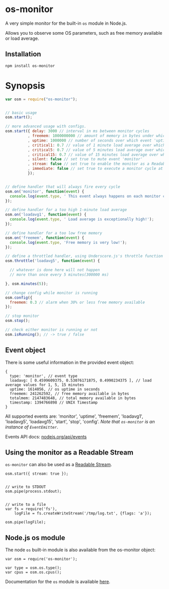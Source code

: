 # os-monitor

A very simple monitor for the built-in `os` module in Node.js.

Allows you to observe some OS parameters, such as free memory available or load average.


## Installation

    npm install os-monitor


# Synopsis

```javascript
var osm = require("os-monitor");


// basic usage
osm.start();

// more advanced usage with configs.
osm.start({ delay: 3000 // interval in ms between monitor cycles
          , freemem: 1000000000 // amount of memory in bytes under which event 'freemem' is triggered (can also be a percentage of total mem)
          , uptime: 1000000 // number of seconds over which event 'uptime' is triggered
          , critical1: 0.7 // value of 1 minute load average over which event 'loadavg1' is triggered
          , critical5: 0.7 // value of 5 minutes load average over which event 'loadavg5' is triggered
          , critical15: 0.7 // value of 15 minutes load average over which event 'loadavg15' is triggered
          , silent: false // set true to mute event 'monitor'
          , stream: false // set true to enable the monitor as a Readable Stream
          , immediate: false // set true to execute a monitor cycle at start()
          });


// define handler that will always fire every cycle
osm.on('monitor', function(event) {
  console.log(event.type, ' This event always happens on each monitor cycle!');
});

// define handler for a too high 1-minute load average
osm.on('loadavg1', function(event) {
  console.log(event.type, ' Load average is exceptionally high!');
});

// define handler for a too low free memory
osm.on('freemem', function(event) {
  console.log(event.type, 'Free memory is very low!');
});

// define a throttled handler, using Underscore.js's throttle function (http://underscorejs.org/#throttle)
osm.throttle('loadavg5', function(event) {

  // whatever is done here will not happen
  // more than once every 5 minutes(300000 ms)

}, osm.minutes(5));

// change config while monitor is running
osm.config({
  freemem: 0.3 // alarm when 30% or less free memory available
});

// stop monitor
osm.stop();

// check either monitor is running or not
osm.isRunning(); // -> true / false


```

## Event object

There is some useful information in the provided event object:

```
{
  type: 'monitor', // event type
  loadavg: [ 0.4599609375, 0.53076171875, 0.4990234375 ], // load average values for 1, 5, 15 minutes
  uptime: 1614056, // os uptime in seconds
  freemem: 241262592, // free memory available in bytes
  totalmem: 2147483648, // total memory available in bytes
  timestamp: 1394766898 // UNIX Timestamp
}
```
All supported events are: 'monitor', 'uptime', 'freemem', 'loadavg1', 'loadavg5', 'loadavg15', 'start', 'stop', 'config'.
<em>Note that `os-monitor` is an instance of `EventEmitter`</em>.

Events API docs: [nodejs.org/api/events](http://nodejs.org/api/events.html "Events")


## Using the monitor as a Readable Stream

`os-monitor` can also be used as a [Readable Stream](http://nodejs.org/api/stream.html#stream_class_stream_readable "Readable Stream").

```
osm.start({ stream: true });


// write to STDOUT
osm.pipe(process.stdout);


// write to a file
var fs = require('fs'),
    logFile = fs.createWriteStream('/tmp/log.txt', {flags: 'a'});

osm.pipe(logFile);
```

## Node.js os module

The node `os` built-in module is also available from the os-monitor object:

```
var osm = require('os-monitor');

var type = osm.os.type();
var cpus = osm.os.cpus();
```

Documentation for the `os` module is available [here](http://nodejs.org/api/os.html).
